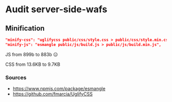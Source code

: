# Audit server-side-wafs
## Minification
``` json
"minify-css": "uglifycss public/css/style.css > public/css/style.min.css",
"minify-js": "esmangle public/js/build.js > public/js/build.min.js",
```

JS from 899b to 883b 😑

CSS from 13.6KB to 9.7KB

### Sources
- https://www.npmjs.com/package/esmangle
- https://github.com/fmarcia/UglifyCSS
